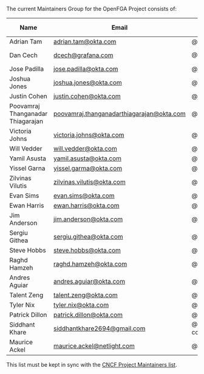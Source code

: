The current Maintainers Group for the OpenFGA Project consists of:

| Name                             | Email                                      | Github           | Organization |	Repositories/Areas of Expertise | Added/Renewed On |
| ---------------------------------|--------------------------------------------|------------------|--------------|---------------------------------|------------|
| Adrian Tam                       | <adrian.tam@okta.com>                      | @adriantam       | Okta         | openfga                         | 2025-02-07 |  
| Dan Cech                         | <dcech@grafana.com>                        | @DanCech         | Grafana Labs | openfga                         | 2025-02-07 | 
| Jose Padilla                     | <jose.padilla@okta.com>                    | @jpadilla        | Okta         | openfga                         | 2025-02-07 |  
| Joshua Jones                     | <joshua.jones@okta.com>                    | @senojj          | Okta         | openfga                         | 2025-02-07 |   
| Justin Cohen                     | <justin.cohen@okta.com>                    | @justincoh       | Okta         | openfga                         | 2025-02-07 |  
| Poovamraj Thanganadar Thiagarajan| <poovamraj.thanganadarthiagarajan@okta.com>| @poovamraj       | Okta         | openfga                         | 2025-02-07 |  
| Victoria Johns                   | <victoria.johns@okta.com>                  | @vic-dev         | Okta         | openfga                         | 2025-02-07 |  
| Will Vedder                      | <will.vedder@okta.com>                     | @willvedd        | Okta         | openfga                         | 2025-02-07 |  
| Yamil Asusta                     | <yamil.asusta@okta.com>                    | @elbuo8          | Okta         | openfga                         | 2025-02-07 |  
| Yissel Garna                     | <yissel.garma@okta.com>                    | @yissellokta     | Okta         | openfga                         | 2025-02-07 |  
| Zilvinas Vilutis                 | <zilvinas.vilutis@okta.com>                | @cikasfm         | Okta         | openfga                         | 2025-02-07 |  
| Evan Sims                        | <evan.sims@okta.com>                       | @evansims        | Okta         | sdks                            | 2025-02-07 |  
| Ewan Harris                      | <ewan.harris@okta.com>                     | @ewanharris      | Okta         | openfga, cli, sdks              | 2025-02-07 |  
| Jim Anderson                     | <jim.anderson@okta.com>                    | @jimmyjames      | Okta         | sdks                            | 2025-02-07 |  
| Sergiu Githea                    | <sergiu.githea@okta.com>                   | @sergiught       | Okta         | cli                             | 2025-02-07 |  
| Steve Hobbs                      | <steve.hobbs@okta.com>                     | @stevehobbsdev   | Okta         | cli                             | 2025-02-07 | 
| Raghd Hamzeh                     | <raghd.hamzeh@okta.com>                    | @rhamzeh         | Okta         | openfga, sdks, cli, community   | 2025-02-07 |  
| Andres Aguiar                    | <andres.aguiar@okta.com>                   | @aaguiarz        | Okta         | openfga.dev, community          | 2025-02-07 |  
| Talent Zeng                      | <talent.zeng@okta.com>                     | @ttrzeng         | Okta         | openfga.dev                     | 2025-02-07 |  
| Tyler Nix                        | <tyler.nix@okta.com>                       | @tylernix        | Okta         | openfga.dev                     | 2025-02-07 |  
| Patrick Dillon                   | <patrick.dillon@okta.com>                  | @pdillon         | Okta         | openfga.dev                     | 2025-02-07 |   
| Siddhant Khare                   | <siddhantkhare2694@gmail.com>              | @Siddhant-K-code | Independent  | cli, sdks                       | 2025-03-27 |   
| Maurice Ackel                    | <maurice.ackel@netlight.com>               | @mauriceackel    | Netlight     | terraform provider              | 2025-06-04 |   

This list must be kept in sync with the [CNCF Project Maintainers list](https://github.com/cncf/foundation/blob/main/project-maintainers.csv).
